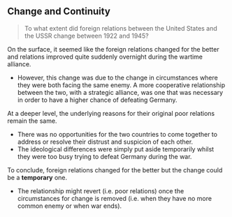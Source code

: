 ## Change and Continuity

> To what extent did foreign relations between the United States and the USSR change between 1922 and 1945?

On the surface, it seemed like the foreign relations changed for the better and relations improved quite suddenly overnight during the wartime alliance.

- However, this change was due to the change in circumstances where they were both facing the same enemy. A more cooperative relationship between the two, with a strategic alliance, was one that was necessary in order to have a higher chance of defeating Germany.

At a deeper level, the underlying reasons for their original poor relations remain the same.

- There was no opportunities for the two countries to come together to address or resolve their distrust and suspicion of each other.
- The ideological differences were simply put aside temporarily whilst they were too busy trying to defeat Germany during the war.

To conclude, foreign relations changed for the better but the change could be a __temporary__ one.

- The relationship might revert (i.e. poor relations) once the circumstances for change is removed (i.e. when they have no more common enemy or when war ends).

